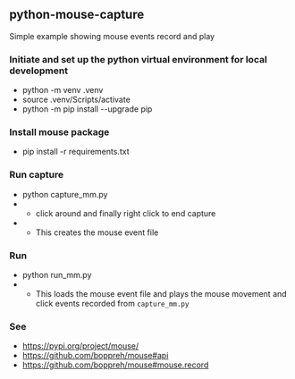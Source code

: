 ## python-mouse-capture
Simple example showing mouse events record and play

### Initiate and set up the python virtual environment for local development
- python -m venv .venv
- source .venv/Scripts/activate
- python -m pip install --upgrade pip

### Install mouse package
- pip install -r requirements.txt

### Run capture 
- python capture_mm.py
- - click around and finally right click to end capture
- - This creates the mouse event file  

### Run
- python run_mm.py
- - This loads the mouse event file and plays the mouse movement and click events recorded from `capture_mm.py`

### See
- https://pypi.org/project/mouse/
- https://github.com/boppreh/mouse#api
- https://github.com/boppreh/mouse#mouse.record

